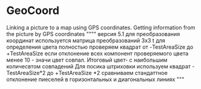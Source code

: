 # GeoCoord
Linking a picture to a map using GPS coordinates. Getting  information from the picture by GPS coordinates
""""
версия 5.1
для преобразования координат используется матрица преобразований 3х3  t
для определения цвета полностью проверяем квадрат от -TestAreaSize до +TestAreaSize
если отклонение всех компонент проверяемого цвета менее 10 - значи цвет совпал. Итоговый цвет- с наибольшим количесвтом 
совпадений
Для посика штриховки используем квадрат -TestAreaSize*2 до +TestAreaSize *2
сравниваем стандаттное отклонение пиеселей в горизонтальных и диагональных линиях
"""
